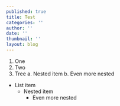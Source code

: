 ```yaml
---
published: true
title: Test
categories: ''
author: ''
date: ''
thumbnail: ''
layout: blog
---
```

1. One
1. Two
1. Tree 
  a. Nested item
    b. Even more nested
    
- List item
  - Nested item
    - Even more nested


